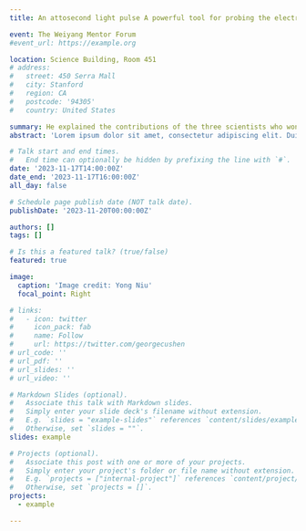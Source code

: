 ```yaml
---
title: An attosecond light pulse A powerful tool for probing the electron dynamics of matter

event: The Weiyang Mentor Forum
#event_url: https://example.org

location: Science Building, Room 451
# address:
#   street: 450 Serra Mall
#   city: Stanford
#   region: CA
#   postcode: '94305'
#   country: United States

summary: He explained the contributions of the three scientists who won the 2023 Nobel Prize in Physics in generating attosecond light pulses and using these ultrashort pulses to probe ultrafast electron dynamics in atoms, molecules, liquids, and materials.
abstract: 'Lorem ipsum dolor sit amet, consectetur adipiscing elit. Duis posuere tellusac convallis placerat. Proin tincidunt magna sed ex sollicitudin condimentum. Sed ac faucibus dolor, scelerisque sollicitudin nisi. Cras purus urna, suscipit quis sapien eu, pulvinar tempor diam.'

# Talk start and end times.
#   End time can optionally be hidden by prefixing the line with `#`.
date: '2023-11-17T14:00:00Z'
date_end: '2023-11-17T16:00:00Z'
all_day: false

# Schedule page publish date (NOT talk date).
publishDate: '2023-11-20T00:00:00Z'

authors: []
tags: []

# Is this a featured talk? (true/false)
featured: true

image:
  caption: 'Image credit: Yong Niu'
  focal_point: Right

# links:
#   - icon: twitter
#     icon_pack: fab
#     name: Follow
#     url: https://twitter.com/georgecushen
# url_code: ''
# url_pdf: ''
# url_slides: ''
# url_video: ''

# Markdown Slides (optional).
#   Associate this talk with Markdown slides.
#   Simply enter your slide deck's filename without extension.
#   E.g. `slides = "example-slides"` references `content/slides/example-slides.md`.
#   Otherwise, set `slides = ""`.
slides: example

# Projects (optional).
#   Associate this post with one or more of your projects.
#   Simply enter your project's folder or file name without extension.
#   E.g. `projects = ["internal-project"]` references `content/project/deep-learning/index.md`.
#   Otherwise, set `projects = []`.
projects:
  - example

---
```

